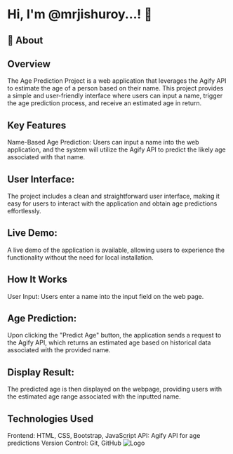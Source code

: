 
# Hi, I'm @mrjishuroy...! 👋


## 🚀 About

## Overview
The Age Prediction Project is a web application that leverages the Agify API to estimate the age of a person based on their name. This project provides a simple and user-friendly interface where users can input a name, trigger the age prediction process, and receive an estimated age in return.

## Key Features
Name-Based Age Prediction: Users can input a name into the web application, and the system will utilize the Agify API to predict the likely age associated with that name.

## User Interface: 
The project includes a clean and straightforward user interface, making it easy for users to interact with the application and obtain age predictions effortlessly.

## Live Demo: 
A live demo of the application is available, allowing users to experience the functionality without the need for local installation.

## How It Works
User Input: Users enter a name into the input field on the web page.

## Age Prediction: 
Upon clicking the "Predict Age" button, the application sends a request to the Agify API, which returns an estimated age based on historical data associated with the provided name.

## Display Result: 
The predicted age is then displayed on the webpage, providing users with the estimated age range associated with the inputted name.

## Technologies Used
Frontend: HTML, CSS, Bootstrap, JavaScript
API: Agify API for age predictions
Version Control: Git, GitHub
![Logo](https://jishuroy.in/wp-content/uploads/2023/08/cropped-Mr.jishu-roy_LOGO-1.png)

